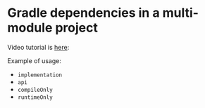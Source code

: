 # Gradle dependencies in a multi-module project

Video tutorial is [here](https://youtu.be/0pXjyYihQCs):

Example of usage:
- `implementation`
- `api`
- `compileOnly`
- `runtimeOnly`
